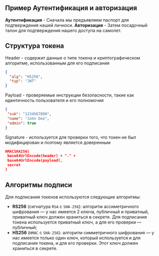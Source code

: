 ## Пример Аутентификация и авторизация

__Аутентификация__ - Сначала мы предъявляем паспорт для подтверждения нашей личноси.
__Авторизация__ - Затем посадочный талон для подтверждения нашего доступа на самолет.

## Структура токена

Header - содержит данные о типе токена и криптографическом алгоритме, использованным для его подписания

```json
{
  "alg": "HS256",
  "typ": "JWT"
}
```

Payload - проверяемые инструкции безопасности, такие как идентичность пользователя и его полномочия

```json
{
 "sub": "1234567890",
 "name": "John Doe",
 "admin": true
}
```

Signature - используется для проверки того, что токен не был модифицирован и поэтому является доверенным

```json
HMACSHA256(
 base64UrlEncode(header) + "." +
 base64UrlEncode(payload),
 secret
)
```

## Алгоритмы подписи

Для подписания токенов используются следующие алгоритмы:

* __RS256__ (сигнатура `RSA` с `SHA-256`): алгоритм ассиметричного шифрования — у нас имеется 2 ключа, публичный и приватный, приватный ключ должен храниться в секрете. Для подписания токена используется приватный ключ, а для его проверки — публичный;
* __HS256__ (`HMAC` с `SHA-256`): алгоритм симметричного шифрования — у нас имеется только один ключ, который используется и для подписания токена, и для его проверки. Этот ключ должен храниться в секрете.
